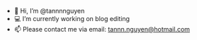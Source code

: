 - 👋 Hi, I’m @tannnnguyen
- 💻 I’m currently working on blog editing
- 📫 Please contact me via email: tannn.nguyen@hotmail.com
